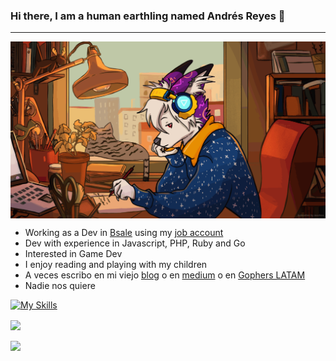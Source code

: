 ### Hi there, I am a human earthling named Andrés Reyes 👋

---


<p align="center">
  <img align="center" src="https://github.com/areyes-bsale/areyes-bsale/blob/7dcb1975c093e3cfa743f7274c2a480413d70034/1633285102.maokaw_fae_big.gif"/>

</p>




* Working as a Dev in [Bsale](https://www.bsale.cl/) using my [job account](https://github.com/areyes-bsale)
* Dev with experience in Javascript, PHP, Ruby and Go
* Interested in Game Dev
* I enjoy reading and playing with my children  
* A veces escribo en mi viejo [blog](https://www.programadorpobre.cl/) o en [medium](https://medium.com/@chess.coach.ar) o en [Gophers LATAM](https://gophers-latam.github.io/posts/)
* Nadie nos quiere

[![My Skills](https://skillicons.dev/icons?i=go,ruby,rust,c)](https://skillicons.dev)


<p><img align="center" src="https://github-readme-stats.vercel.app/api/top-langs?username=profe-ajedrez&show_icons=true&locale=en&layout=compact" /></p>

<p><img align="center" src="https://github-profile-trophy.vercel.app/?username=profe-ajedrez" /></p>


